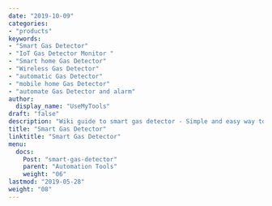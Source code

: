 ```yaml
---
date: "2019-10-09"
categories:
- "products"
keywords:
- "Smart Gas Detector"
- "IoT Gas Detector Monitor "
- "Smart home Gas Detector"
- "Wireless Gas Detector"
- "automatic Gas Detector"
- "mobile home Gas Detector"
- "automate Gas Detector and alarm"
author:
  display_name: "UseMyTools"
draft: "false"
description: "Wiki guide to smart gas detector - Simple and easy way to detect gas leakage and monitor gas sensor reading from your mobile/tablet or PC. It uses MQ-5 sensor which is more sensitive to Natural Gas and LPG."
title: "Smart Gas Detector"
linktitle: "Smart Gas Detector"
menu:
  docs:
    Post: "smart-gas-detector"
    parent: "Automation Tools"
    weight: "06"
lastmod: "2019-05-28"
weight: "08"
---
```


